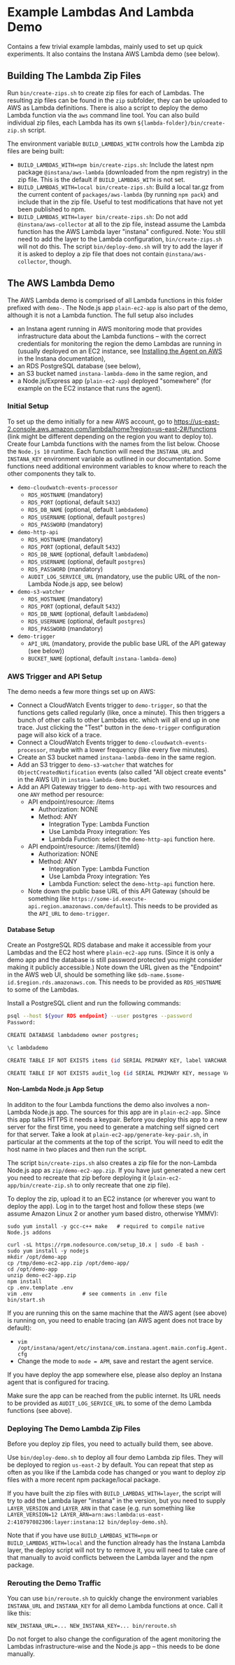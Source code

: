 Example Lambdas And Lambda Demo
===============================

Contains a few trivial example lambdas, mainly used to set up quick experiments. It also contains the Instana AWS Lambda demo (see below).


Building The Lambda Zip Files
-----------------------------

Run `bin/create-zips.sh` to create zip files for each of Lambdas. The resulting zip files can be found in the `zip` subfolder, they can be uploaded to AWS as Lambda definitions. There is also a script to deploy the demo Lambda function via the `aws` command line tool. You can also build individual zip files, each Lambda has its own `${lambda-folder}/bin/create-zip.sh` script.

The environment variable `BUILD_LAMBDAS_WITH` controls how the Lambda zip files are being built:

- `BUILD_LAMBDAS_WITH=npm bin/create-zips.sh`: Include the latest npm package `@instana/aws-lambda` (downloaded from the npm registry) in the zip file. This is the default if `BUILD_LAMBDAS_WITH` is not set.
- `BUILD_LAMBDAS_WITH=local bin/create-zips.sh`: Build a local tar.gz from the current content of `packages/aws-lambda` (by running `npm pack`) and include that in the zip file. Useful to test modifications that have not yet been published to npm.
- `BUILD_LAMBDAS_WITH=layer bin/create-zips.sh`: Do not add `@instana/aws-collector` at all to the zip file, instead assume the Lambda function has the AWS Lambda layer "instana" configured. Note: You still need to add the layer to the Lambda configuration, `bin/create-zips.sh` will not do this. The script `bin/deploy-demo.sh` will try to add the layer if it is asked to deploy a zip file that does not contain `@instana/aws-collector`, though.


The AWS Lambda Demo
-------------------

The AWS Lambda demo is comprised of all Lambda functions in this folder prefixed with `demo-`. The Node.js app `plain-ec2-app` is also part of the demo, although it is not a Lambda function. The full setup also includes
* an Instana agent running in AWS monitoring mode that provides infrastructure data about the Lambda functions – with the correct credentials for monitoring the region the demo Lambdas are running in (usually deployed on an EC2 instance, see [Installing the Agent on AWS](https://docs.instana.io/quick_start/agent_setup/aws/) in the Instana documentation),
* an RDS PostgreSQL database (see below),
* an S3 bucket named `instana-lambda-demo` in the same region, and
* a Node.js/Express app (`plain-ec2-app`) deployed "somewhere" (for example on the EC2 instance that runs the agent).


### Initial Setup

To set up the demo initially for a new AWS account, go to https://us-east-2.console.aws.amazon.com/lambda/home?region=us-east-2#/functions (link might be different depending on the region you want to deploy to). Create four Lambda functions with the names from the list below. Choose the `Node.js 10` runtime. Each function will need the `INSTANA_URL` and `INSTANA_KEY` environment variable as outlined in our documentation. Some functions need additional environment variables to know where to reach the other components they talk to.

* `demo-cloudwatch-events-processor`
    * `RDS_HOSTNAME` (mandatory)
    * `RDS_PORT` (optional, default `5432`)
    * `RDS_DB_NAME` (optional, default `lambdademo`)
    * `RDS_USERNAME` (optional, default `postgres`)
    * `RDS_PASSWORD` (mandatory)
* `demo-http-api`
    * `RDS_HOSTNAME` (mandatory)
    * `RDS_PORT` (optional, default `5432`)
    * `RDS_DB_NAME` (optional, default `lambdademo`)
    * `RDS_USERNAME` (optional, default `postgres`)
    * `RDS_PASSWORD` (mandatory)
    * `AUDIT_LOG_SERVICE_URL` (mandatory, use the public URL of the non-Lambda Node.js app, see below)
* `demo-s3-watcher`
    * `RDS_HOSTNAME` (mandatory)
    * `RDS_PORT` (optional, default `5432`)
    * `RDS_DB_NAME` (optional, default `lambdademo`)
    * `RDS_USERNAME` (optional, default `postgres`)
    * `RDS_PASSWORD` (mandatory)
* `demo-trigger`
    * `API_URL` (mandatory, provide the public base URL of the API gateway (see below))
    * `BUCKET_NAME` (optional, default `instana-lambda-demo`)

### AWS Trigger and API Setup

The demo needs a few more things set up on AWS:
- Connect a CloudWatch Events trigger to `demo-trigger`, so that the functions gets called regularly (like, once a minute). This then triggers a bunch of other calls to other Lambdas etc. which will all end up in one trace. Just clicking the "Test" button in the `demo-trigger` configuration page will also kick of a trace.
- Connect a CloudWatch Events trigger to `demo-cloudwatch-events-processor`, maybe with a lower frequency (like every five minutes).
- Create an S3 bucket named `instana-lambda-demo` in the same region.
- Add an S3 trigger to `demo-s3-watcher` that watches for `ObjectCreatedNotification` events (also called "All object create events" in the AWS UI) in `instana-lambda-demo` bucket.
- Add an API Gateway trigger to `demo-http-api` with two resources and one `ANY` method per resource:
    - API endpoint/resource: /items
        - Authorization: NONE
        - Method: ANY
            - Integration Type: Lambda Function
            - Use Lambda Proxy integration: Yes
            - Lambda Function: select the `demo-http-api` function here.
    - API endpoint/resource: /items/{itemId}
        - Authorization: NONE
        - Method: ANY
            - Integration Type: Lambda Function
            - Use Lambda Proxy integration: Yes
            - Lambda Function: select the `demo-http-api` function here.
    - Note down the public base URL of this API Gateway (should be something like `https://some-id.execute-api.region.amazonaws.com/default`). This needs to be provided as the `API_URL` to `demo-trigger`.

#### Database Setup

Create an PostgreSQL RDS database and make it accessible from your Lambdas and the EC2 host where `plain-ec2-app` runs. (Since it is only a demo app and the database is still password protected you might consider making it publicly accessible.) Note down the URL given as the "Endpoint" in the AWS web UI, should be something like `$db-name.$some-id.$region.rds.amazonaws.com`. This needs to be provided as `RDS_HOSTNAME` to some of the Lambdas.

Install a PostgreSQL client and run the following commands:

```bash
psql --host ${your RDS endpoint} --user postgres --password
Password:

CREATE DATABASE lambdademo owner postgres;

\c lambdademo

CREATE TABLE IF NOT EXISTS items (id SERIAL PRIMARY KEY, label VARCHAR NOT NULL CHECK (label <> ''), timestamp TIMESTAMPTZ NOT NULL DEFAULT NOW());

CREATE TABLE IF NOT EXISTS audit_log (id SERIAL PRIMARY KEY, message VARCHAR, timestamp TIMESTAMPTZ NOT NULL DEFAULT NOW());
```

#### Non-Lambda Node.js App Setup

In additon to the four Lambda functions the demo also involves a non-Lambda Node.js app. The sources for this app are in `plain-ec2-app`. Since this app talks HTTPS it needs a keypair. Before you deploy this app to a new server for the first time, you need to generate a matching self signed cert for that server.  Take a look at `plain-ec2-app/generate-key-pair.sh`, in particular at the comments at the top of the script. You will need to edit the host name in two places and then run the script.

The script `bin/create-zips.sh` also creates a zip file for the non-Lambda Node.js app as `zip/demo-ec2-app.zip`. If you have just generated a new cert you need to recreate that zip before deploying it (`plain-ec2-app/bin/create-zip.sh` to only recreate that one zip file).

To deploy the zip, upload it to an EC2 instance (or wherever you want to deploy the app). Log in to the target host and follow these steps (we assume Amazon Linux 2 or another yum based distro, otherwise YMMV):

```
sudo yum install -y gcc-c++ make   # required to compile native Node.js addons

curl -sL https://rpm.nodesource.com/setup_10.x | sudo -E bash -
sudo yum install -y nodejs
mkdir /opt/demo-app
cp /tmp/demo-ec2-app.zip /opt/demo-app/
cd /opt/demo-app
unzip demo-ec2-app.zip
npm install
cp .env.template .env
vim .env                # see comments in .env file
bin/start.sh
```

If you are running this on the same machine that the AWS agent (see above) is running on, you need to enable tracing (an AWS agent does not trace by default):

* `vim /opt/instana/agent/etc/instana/com.instana.agent.main.config.Agent.cfg`
* Change the mode to `mode = APM`, save and restart the agent service.

If you have deploy the app somewhere else, please also deploy an Instana agent that is configured for tracing.

Make sure the app can be reached from the public internet. Its URL needs to be provided as `AUDIT_LOG_SERVICE_URL` to some of the demo Lambda functions (see above).

### Deploying The Demo Lambda Zip Files

Before you deploy zip files, you need to actually build them, see above.

Use `bin/deploy-demo.sh` to deploy all four demo Lambda zip files. They will be deployed to region `us-east-2` by default. You can repeat that step as often as you like if the Lambda code has changed or you want to deploy zip files with a more recent npm package/local package.

If you have built the zip files with `BUILD_LAMBDAS_WITH=layer`, the script will try to add the Lambda layer "instana" in the version, but you need to supply `LAYER_VERSION` and `LAYER_ARN` in that case (e.g. run something like `LAYER_VERSION=12 LAYER_ARN=arn:aws:lambda:us-east-2:410797082306:layer:instana:12 bin/deploy-demo.sh`).

Note that if you have use `BUILD_LAMBDAS_WITH=npm` or `BUILD_LAMBDAS_WITH=local` and the function already has the Instana Lambda layer, the deploy script will not try to remove it, you will need to take care of that manually to avoid conflicts between the Lambda layer and the npm package.

### Rerouting the Demo Traffic

You can use `bin/reroute.sh` to quickly change the environment variables `INSTANA_URL` and `INSTANA_KEY` for all demo Lambda functions at once. Call it like this:

`NEW_INSTANA_URL=... NEW_INSTANA_KEY=... bin/reroute.sh`

Do not forget to also change the configuration of the agent monitoring the Lambdas infrastructure-wise and the Node.js app – this needs to be done manually.

